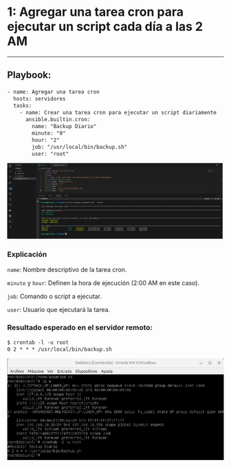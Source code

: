 # 1: Agregar una tarea cron para ejecutar un script cada día a las 2 AM

***

## Playbook:

```
- name: Agregar una tarea cron
  hosts: servidores
  tasks:
    - name: Crear una tarea cron para ejecutar un script diariamente
      ansible.builtin.cron:
        name: "Backup Diario"
        minute: "0"
        hour: "2"
        job: "/usr/local/bin/backup.sh"
        user: "root"
```

![img](img/img2.png)

### Explicación

`name`: Nombre descriptivo de la tarea cron.

`minute` y `hour`: Definen la hora de ejecución (2:00 AM en este caso).

`job`: Comando o script a ejecutar.

`user`: Usuario que ejecutará la tarea.

### Resultado esperado en el servidor remoto:

```
$ crontab -l -u root
0 2 * * * /usr/local/bin/backup.sh
```

![img](img/img3.png)
